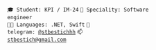 <code>🎓 Student: KPI / IM-24</code>
<code>👷 Speciality: Software engineer </code><br>
<code>🧑‍💻 Languages: .NET, Swift</code>
<code>💬 telegram: [@stbestichhh](https://telegram.me/stbestichhh)</code>
<code>📫 [stbestich@gmail.com](mailto:stbestich@gmail.com)</code>
